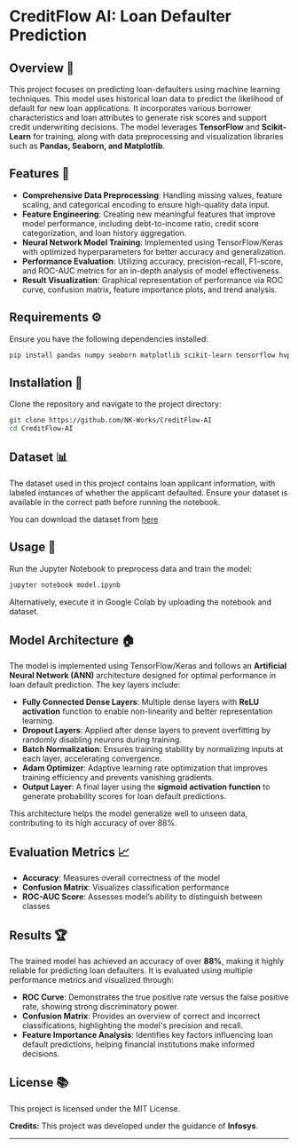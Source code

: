# CreditFlow AI: Loan Defaulter Prediction

## Overview 💑

This project focuses on predicting loan-defaulters using machine learning techniques. This model uses historical loan data to predict the likelihood of default for new loan applications. It incorporates various borrower characteristics and loan attributes to generate risk scores and support credit underwriting decisions. The model leverages **TensorFlow** and **Scikit-Learn** for training, along with data preprocessing and visualization libraries such as **Pandas, Seaborn, and Matplotlib**.

## Features 📂

- **Comprehensive Data Preprocessing**: Handling missing values, feature scaling, and categorical encoding to ensure high-quality data input.
- **Feature Engineering**: Creating new meaningful features that improve model performance, including debt-to-income ratio, credit score categorization, and loan history aggregation.
- **Neural Network Model Training**: Implemented using TensorFlow/Keras with optimized hyperparameters for better accuracy and generalization.
- **Performance Evaluation**: Utilizing accuracy, precision-recall, F1-score, and ROC-AUC metrics for an in-depth analysis of model effectiveness.
- **Result Visualization**: Graphical representation of performance via ROC curve, confusion matrix, feature importance plots, and trend analysis.

## Requirements ⚙️

Ensure you have the following dependencies installed:

```bash
pip install pandas numpy seaborn matplotlib scikit-learn tensorflow hvplot
```

## Installation 💾

Clone the repository and navigate to the project directory:

```bash
git clone https://github.com/NK-Works/CreditFlow-AI
cd CreditFlow-AI
```

## Dataset 📊

The dataset used in this project contains loan applicant information, with labeled instances of whether the applicant defaulted. Ensure your dataset is available in the correct path before running the notebook.

You can download the dataset from [here](https://drive.google.com/file/d/1837s3zKxAIlWEACd7iqzqeNjDNVwlspl/view?usp=sharing)

## Usage 🚀

Run the Jupyter Notebook to preprocess data and train the model:

```bash
jupyter notebook model.ipynb
```

Alternatively, execute it in Google Colab by uploading the notebook and dataset.

## Model Architecture 🏠

The model is implemented using TensorFlow/Keras and follows an **Artificial Neural Network (ANN)** architecture designed for optimal performance in loan default prediction. The key layers include:

- **Fully Connected Dense Layers**: Multiple dense layers with **ReLU activation** function to enable non-linearity and better representation learning.
- **Dropout Layers**: Applied after dense layers to prevent overfitting by randomly disabling neurons during training.
- **Batch Normalization**: Ensures training stability by normalizing inputs at each layer, accelerating convergence.
- **Adam Optimizer**: Adaptive learning rate optimization that improves training efficiency and prevents vanishing gradients.
- **Output Layer**: A final layer using the **sigmoid activation function** to generate probability scores for loan default predictions.

This architecture helps the model generalize well to unseen data, contributing to its high accuracy of over 88%.

## Evaluation Metrics 📈

- **Accuracy**: Measures overall correctness of the model
- **Confusion Matrix**: Visualizes classification performance
- **ROC-AUC Score**: Assesses model’s ability to distinguish between classes

## Results 🏆

The trained model has achieved an accuracy of over **88%**, making it highly reliable for predicting loan defaulters. It is evaluated using multiple performance metrics and visualized through:

- **ROC Curve**: Demonstrates the true positive rate versus the false positive rate, showing strong discriminatory power.
- **Confusion Matrix**: Provides an overview of correct and incorrect classifications, highlighting the model's precision and recall.
- **Feature Importance Analysis**: Identifies key factors influencing loan default predictions, helping financial institutions make informed decisions.

## License 📚

This project is licensed under the MIT License.

**Credits:** This project was developed under the guidance of **Infosys**.

---
